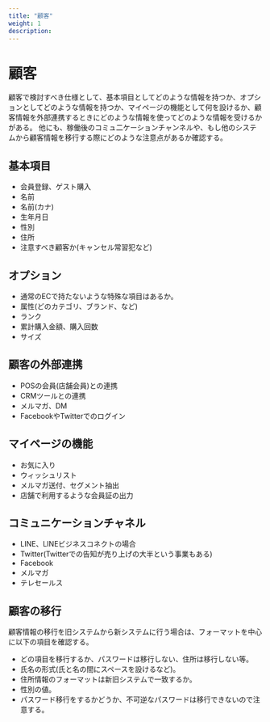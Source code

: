 ```yaml
---
title: "顧客"
weight: 1
description: 
---
```


# 顧客
顧客で検討すべき仕様として、基本項目としてどのような情報を持つか、オプションとしてどのような情報を持つか、マイページの機能として何を設けるか、顧客情報を外部連携するときにどのような情報を使ってどのような情報を受けるかがある。
他にも、稼働後のコミュ二ケーションチャンネルや、もし他のシステムから顧客情報を移行する際にどのような注意点があるか確認する。


## 基本項目
- 会員登録、ゲスト購入
- 名前
- 名前(カナ)
- 生年月日
- 性別
- 住所
- 注意すべき顧客か(キャンセル常習犯など)


## オプション
- 通常のECで持たないような特殊な項目はあるか。
- 属性(どのカテゴリ、ブランド、など)
- ランク
- 累計購入金額、購入回数
- サイズ


## 顧客の外部連携 
- POSの会員(店舗会員)との連携
- CRMツールとの連携
- メルマガ、DM
- FacebookやTwitterでのログイン


## マイページの機能
- お気に入り
- ウィッシュリスト
- メルマガ送付、セグメント抽出
- 店舗で利用するような会員証の出力


## コミュニケーションチャネル
- LINE、LINEビジネスコネクトの場合
- Twitter(Twitterでの告知が売り上げの大半という事業もある)
- Facebook
- メルマガ
- テレセールス


## 顧客の移行 
顧客情報の移行を旧システムから新システムに行う場合は、フォーマットを中心に以下の項目を確認する。
- どの項目を移行するか、パスワードは移行しない、住所は移行しない等。
- 氏名の形式(氏と名の間にスペースを設けるなど)。
- 住所情報のフォーマットは新旧システムで一致するか。
- 性別の値。
- パスワード移行をするかどうか、不可逆なパスワードは移行できないので注意する。

